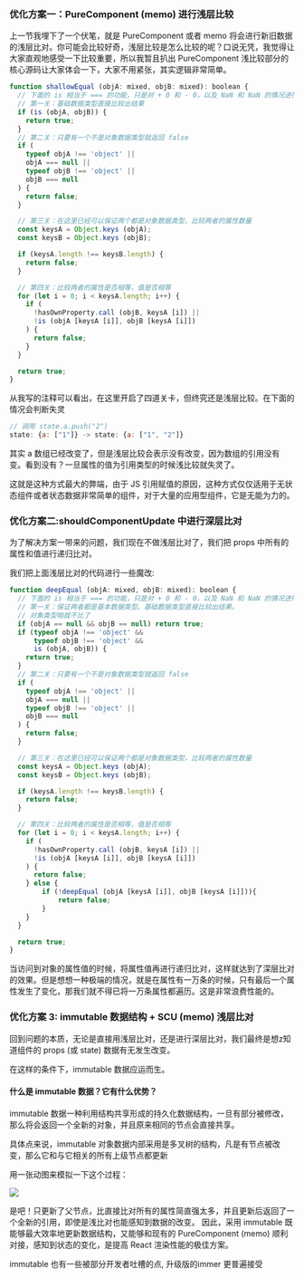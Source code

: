 ### 优化方案一：PureComponent (memo) 进行浅层比较

上一节我埋下了一个伏笔，就是 PureComponent 或者 memo 将会进行新旧数据的浅层比对。你可能会比较好奇，浅层比较是怎么比较的呢？口说无凭，我觉得让大家直观地感受一下比较重要，所以我暂且扒出 PureComponent 浅比较部分的核心源码让大家体会一下，大家不用紧张，其实逻辑非常简单。

```js
function shallowEqual (objA: mixed, objB: mixed): boolean {
  // 下面的 is 相当于 === 的功能，只是对 + 0 和 - 0，以及 NaN 和 NaN 的情况进行了特殊处理
  // 第一关：基础数据类型直接比较出结果
  if (is (objA, objB)) {
    return true;
  }
  // 第二关：只要有一个不是对象数据类型就返回 false
  if (
    typeof objA !== 'object' ||
    objA === null ||
    typeof objB !== 'object' ||
    objB === null
  ) {
    return false;
  }

  // 第三关：在这里已经可以保证两个都是对象数据类型，比较两者的属性数量
  const keysA = Object.keys (objA);
  const keysB = Object.keys (objB);

  if (keysA.length !== keysB.length) {
    return false;
  }

  // 第四关：比较两者的属性是否相等，值是否相等
  for (let i = 0; i < keysA.length; i++) {
    if (
      !hasOwnProperty.call (objB, keysA [i]) ||
      !is (objA [keysA [i]], objB [keysA [i]])
    ) {
      return false;
    }
  }

  return true;
}
```

从我写的注释可以看出，在这里开启了四道关卡，但终究还是浅层比较。在下面的情况会判断失灵

```js
// 调用 state.a.push("2")
state: {a: ["1"]} -> state: {a: ["1", "2"]}
```

其实 a 数组已经改变了，但是浅层比较会表示没有改变，因为数组的引用没有变。看到没有？一旦属性的值为引用类型的时候浅比较就失灵了。

这就是这种方式最大的弊端，由于 JS 引用赋值的原因，这种方式仅仅适用于无状态组件或者状态数据非常简单的组件，对于大量的应用型组件，它是无能为力的。

### 优化方案二:shouldComponentUpdate 中进行深层比对

为了解决方案一带来的问题，我们现在不做浅层比对了，我们把 props 中所有的属性和值进行递归比对。

我们把上面浅层比对的代码进行一些魔改:

```js
function deepEqual (objA: mixed, objB: mixed): boolean {
  // 下面的 is 相当于 === 的功能，只是对 + 0 和 - 0，以及 NaN 和 NaN 的情况进行了特殊处理
  // 第一关：保证两者都是基本数据类型。基础数据类型直接比较出结果。
  // 对象类型咱就不比了
  if (objA == null && objB == null) return true;
  if (typeof objA !== 'object' &&
      typeof objB !== 'object' &&
      is (objA, objB)) {
    return true;
  }
  // 第二关：只要有一个不是对象数据类型就返回 false
  if (
    typeof objA !== 'object' ||
    objA === null ||
    typeof objB !== 'object' ||
    objB === null
  ) {
    return false;
  }

  // 第三关：在这里已经可以保证两个都是对象数据类型，比较两者的属性数量
  const keysA = Object.keys (objA);
  const keysB = Object.keys (objB);

  if (keysA.length !== keysB.length) {
    return false;
  }

  // 第四关：比较两者的属性是否相等，值是否相等
  for (let i = 0; i < keysA.length; i++) {
    if (
      !hasOwnProperty.call (objB, keysA [i]) ||
      !is (objA [keysA [i]], objB [keysA [i]])
    ) {
      return false;
    } else {
        if (!deepEqual (objA [keysA [i]], objB [keysA [i]])){
            return false;
        }
    }
  }

  return true;
}
```

当访问到对象的属性值的时候，将属性值再进行递归比对，这样就达到了深层比对的效果。但是想想一种极端的情况，就是在属性有一万条的时候，只有最后一个属性发生了变化，那我们就不得已将一万条属性都遍历。这是非常浪费性能的。


### 优化方案 3: immutable 数据结构 + SCU (memo) 浅层比对

回到问题的本质，无论是直接用浅层比对，还是进行深层比对，我们最终是想z知道组件的 props (或 state) 数据有无发生改变。

在这样的条件下，immutable 数据应运而生。

#### 什么是 immutable 数据？它有什么优势？
immutable 数据一种利用结构共享形成的持久化数据结构，一旦有部分被修改，那么将会返回一个全新的对象，并且原来相同的节点会直接共享。

具体点来说，immutable 对象数据内部采用是多叉树的结构，凡是有节点被改变，那么它和与它相关的所有上级节点都更新

用一张动图来模拟一下这个过程：

![](https://user-gold-cdn.xitu.io/2019/10/20/16de7a154c8b30b8?imageView2/0/w/1280/h/960/format/webp/ignore-error/1)

是吧！只更新了父节点，比直接比对所有的属性简直强太多，并且更新后返回了一个全新的引用，即使是浅比对也能感知到数据的改变。
因此，采用 immutable 既能够最大效率地更新数据结构，又能够和现有的 PureComponent (memo) 顺利对接，感知到状态的变化，是提高 React 渲染性能的极佳方案。

immutable 也有一些被部分开发者吐槽的点, 升级版的immer 更普遍接受